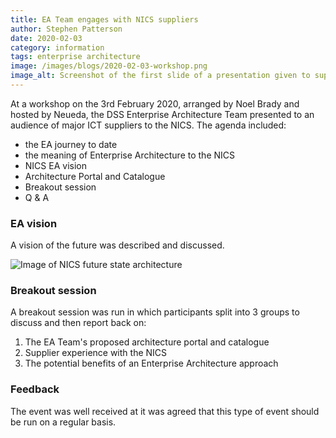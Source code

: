 ```yaml
---
title: EA Team engages with NICS suppliers
author: Stephen Patterson
date: 2020-02-03
category: information
tags: enterprise architecture
image: /images/blogs/2020-02-03-workshop.png
image_alt: Screenshot of the first slide of a presentation given to suppliers
---
```


At a workshop on the 3rd February 2020, arranged by Noel Brady and hosted by Neueda, the DSS Enterprise Architecture Team presented to an audience of major ICT suppliers to the NICS. The agenda included:

- the EA journey to date
- the meaning of Enterprise Architecture to the NICS
- NICS EA vision
- Architecture Portal and Catalogue
- Breakout session
- Q & A

### EA vision

A vision of the future was described and discussed.

<img src="/images/blogs/2020-02-03-future-state.png" alt="Image of NICS future state architecture" class="image govuk-!-display-block govuk-!-margin-bottom-4">

### Breakout session
A breakout session was run in which participants split into 3 groups to discuss and then report back on:

1. The EA Team's proposed architecture portal and catalogue
2. Supplier experience with the NICS
3. The potential benefits of an Enterprise Architecture approach

### Feedback

The event was well received at it was agreed that this type of event should be run on a regular basis.
